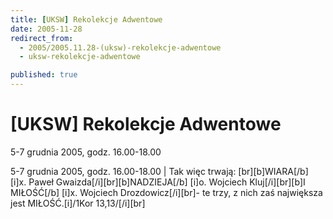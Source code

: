 ```yaml
---
title: [UKSW] Rekolekcje Adwentowe
date: 2005-11-28
redirect_from: 
  - 2005/2005.11.28-(uksw)-rekolekcje-adwentowe
  - uksw-rekolekcje-adwentowe

published: true
---
```




# [UKSW] Rekolekcje Adwentowe

<time>5-7 grudnia 2005, godz. 16.00-18.00</time>

5-7 grudnia 2005, godz. 16.00-18.00 | Tak więc trwają: [br][b]WIARA[/b] [i]x. Paweł Gwaizda[/i][br][b]NADZIEJA[/b] [i]o. Wojciech Kluj[/i][br][b]I MIŁOŚĆ[/b] [i]x. Wojciech Drozdowicz[/i][br]- te trzy, z nich zaś największa jest MIŁOŚĆ.[i]/1Kor 13,13/[/i][br]

<!--CONTENT FROM OLD SERVER (jos before 2013): 5-7 grudnia 2005, godz. 16.00-18.00 | Tak więc trwają: [br][b]WIARA[/b] [i]x. Paweł Gwaizda[/i][br][b]NADZIEJA[/b] [i]o. Wojciech Kluj[/i][br][b]I MIŁOŚĆ[/b] [i]x. Wojciech Drozdowicz[/i][br]- te trzy, z nich zaś największa jest MIŁOŚĆ.[i]/1Kor 13,13/[/i][br]
-->

<!--{{json:{"created_date":"2005-11-28 23:15:12","publish_down":"0000-00-00 00:00:00","id":"284"}}}-->